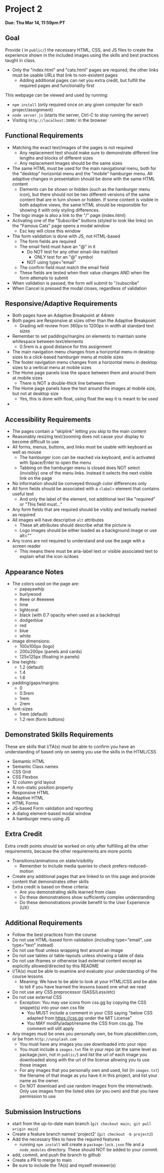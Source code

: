 # Project 2

**Due: Thu Mar 14, 11:59pm PT**

## Goal

Provide ( in `public/`) the necessary HTML, CSS, and JS files to create the experience shown in the included images using the skills and best practices taught in class.

- Only the "index.html" and "cats.html" pages are required, the other links must be usable URLs that link to non-existent pages
  - Adding additional pages can net you extra credit, but fulfill the required pages and functionality first

This webpage can be viewed and used by running:
- `npm install` (only required once on any given computer for each project/assignment)
- `node server.js` (starts the server, Ctrl-C to stop running the server)
- Visiting `http://localhost:3000/` in the browser

## Functional Requirements

- Matching the exact text/images of the pages is not required
  - Any replacement text should make sure to demonstrate different line lengths and blocks of different sizes
  - Any replacement Images should be the same sizes
- The same HTML must be used for the main navigational menu, both for the "desktop" horizontal menu and the "mobile" hamburger menu. All adaptive changes in presentation should be done with the same HTML content 
  - Elements can be shown or hidden (such as the hamburger menu icon), but there should not be two different versions of the same content that are in turn shown or hidden. If some content is visible in both adaptive views, the same HTML should be responsible for showing it with only styling differences.
- The logo image is also a link to the "/" page (index.html)
- Activating one of the "Subscribe" buttons (styled to look like links) on the "Famous Cats" page opens a modal window
  - Esc key will close this window
- The form validation is done with JS, not HTML-based
  - The form fields are required
  - The email field must have an "@" in it
    - Do NOT test for any other email-like trait/text
        - ONLY test for an "@" symbol
    - NOT using type="email"
  - The confirm field must match the email field
  - These fields are tested when their value changes AND when the form attempts to submit
- When validation is passed, the form will submit to "/subscribe"
- When Cancel is pressed the modal closes, regardless of validation

## Responsive/Adaptive Requirements

- Both pages have an Adaptive Breakpoint at 44rem
- Both pages are Responsive at sizes other than the Adaptive Breakpoint
  - Grading will review from 360px to 1200px in width at standard text sizes
- Remember to set paddings/margins on elements to maintain some whitespace between text/elements
  - 0.5rem is a good distance for this assignment
- The main navigation menu changes from a horizontal menu in desktop sizes to a click-based hamburger menu at mobile sizes
- The footer navigation menu changes from a horizontal menu in desktop sizes to a vertical menu at mobile sizes
- The Home page panels lose the space between them and around them at mobile sizes
  - There is NOT a double-thick line between them
- The Home page panels have the text around the images at mobile size, but not at desktop size
  - Yes, this is done with float, using float the way it is meant to be used
- 

## Accessibility Requirements

- The pages contain a "skiplink" letting you skip to the main content
- Reasonably resizing text/zooming does not cause your display to become difficult to use
- All forms, menus, buttons, and links must be usable with keyboard as well as mouse
  - The hamburger icon can be reached via keyboard, and is activated with Space/Enter to open the menu
  - Tabbing on the hamburger menu is closed does NOT select (invisibly) one of the menu links. Instead it selects the next visible link on the page
- No information should be conveyed through color differences only
- All form fields should be associated with a `<label>` element that contains useful text
  - And only the label of the element, not additional text like "required" or "This field must..."
- Any form fields that are required should be visibly and textually marked as required
- All images will have descriptive `alt` attributes
  - These alt attributes should describe what the picture is
  - Logo images should be either loaded as a background image or use alt=""
- Any icons are not required to understand and use the page with a screen reader
  - This means there must be aria-label text or visible associated text to explain what the icon is/does

## Appearance Notes

- The colors used on the page are:
  - papayawhip 
  - burlywood
  - #eee or #eeeeee
  - lime
  - lightcoral
  - black (with 0.7 opacity when used as a backdrop)
  - dodgerblue
  - red
  - blue
  - white
- image dimensions:
  - 100x100px (logo)
  - 200x200px (panels and cards)
  - 125x125px (floating in panels)
- line heights:
  - 1.2 (default)
  - 1.4
  - 1.6
- padding/gaps/margins:
  - 0
  - 0.5rem
  - 1rem
  - 2rem
- font-sizes
  - 1rem (default)
  - 1.2 rem (form buttons)

## Demonstrated Skills Requirements

These are skills that I/TA(s) must be able to confirm you have an understanding of based only on seeing you use the skills in the HTML/CSS
- Semantic HTML
- Semantic Class names
- CSS Grid
- CSS Flexbox
- 12 column grid layout
- A non-static position property
- Responsive HTML
- Adaptive HTML
- HTML Forms
- JS-based Form validation and reporting
- A dialog element-based modal window
- A hamburger menu using JS

## Extra Credit

Extra credit points should be worked on only after fulfilling all the other requirements, because the other requirements are more points
- Transitions/animations on state/visibility
  - Remember to include media queries to check prefers-reduced-motion
- Create any additional pages that are linked to on this page and provide content that demonstrates other skills
- Extra credit is based on these criteria:
  - Are you demonstrating skills learned from class
  - Do these demonstrations show sufficiently complex understanding
  - Do these demonstrations provide benefit to the User Experience (UX)

## Additional Requirements
- Follow the best practices from the course
- Do not use HTML-based form validation (including type="email", use type="text" instead)
- Do not use float unless wrapping text around an image
- Do not use tables or table-layouts unless showing a table of data
- Do not use iframes or otherwise load external content except as explicitly allowed/directed by this README
- I/TA(s) must be able to examine and evaluate your understanding of the course lessons
  - Meaning: We have to be able to look at your HTML/CSS and be able to tell if you have learned the lessons based one what we read
- Do not use any CSS preprocessor (SASS/Less/etc)
- Do not use external CSS
  - Exception: You may use icons from css.gg by copying the CSS snippet(s) into your own css file
    - You MUST include a comment in your CSS saying "below CSS adapted from https://css.gg under the MIT License"
    - You MAY modify/adapt/rename the CSS from css.gg.  The comment will still apply
- Any images must be ones you personally own, be from placekitten.com, or be from `http://unsplash.com`  
  - You must have any images you use downloaded into your repo
  - You must include a `images.txt` file in your repo (at the same level as package.json, not in `public/`) and list the url of each image you downloaded along with the url of the license allowing you to use those images
  - For any images that you personally own and used, list (in `images.txt`) the filename of that image as you have it in this project, and list your name as the owner.
  - Do NOT download and use random images from the internet/web.  Only use images from the listed sites (or you own) and that you have permission to use

## Submission Instructions

* start from the up-to-date main branch (`git checkout main; git pull origin main`)
* Create a feature branch named 'project2' (`git checkout -b project2`)
* Add the necessary files to have the required features
  - running `npm install` will create a `package-lock.json` file and a `node_modules` directory.  These should NOT be added to your commit.
* add, commit, and push the branch to github
* Create a PR to merge to main
* Be sure to include the TA(s) and myself reviewer(s)



